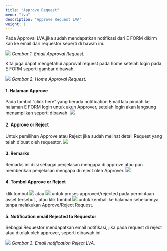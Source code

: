 ```yaml
---
title: "Approve Request"
menu: "lva"
description: "Approve Request LVA"
weight: 1
---
```


Pada Approval LVA,jika sudah mendapatkan notifikasi dari E FORM dikirm kan ke email dari requestor seperti di bawah ini.

![](/images/LVA/approve/email.png?height=auto&classes=border,shadow)
*Gambar 1. Email Approval Request.*

Kita juga dapat mengetahui approval request pada home setelah login pada E FORM seperti gambar dibawah.

![](/images/LVA/approve/homelva.png?height=auto&classes=border,shadow)
*Gambar 2. Home Approval Request.*

</div>


  #### 1. Halaman Approve

  Pada tombol “click here” yang berada notification Email lalu pindah ke halaman E FORM login untuk akun Approver, setelah login akan langsung menampilkan seperti dibawah.
  ![](/images/LVA/approve/formapprove.png?height=auto&classes=border,shadow)
 
  #### 2. Approve or Reject

  Untuk pemilihan Approve atau Reject jika sudah melihat detail Request yang telah dibuat oleh requestor.
  ![](/images/LVA/approve/approve.png?height=auto&classes=border,shadow)

  #### 3.	Remarks

  Remarks ini diisi sebagai penjelasan mengapa di approve atau pun memberikan penjelasan mengapa di reject oleh Approver.
  ![](/images/LVA/approve/remarks.png?height=auto&classes=border,shadow)
 
  #### 4.	Tombol Approve or Reject

  klik tombol ![](/images/LVA/approve/btnapprove.png?height=auto&classes=border,shadow) atau ![](/images/LVA/approve/btnreject.png?height=auto&classes=border,shadow) untuk proses approved/rejected pada permintaan asset tersebut , atau klik tombol ![](/images/LVA/approve/back.png?height=auto&classes=border,shadow) untuk kembali ke halaman sebelumnya tanpa melakukan Approve/Reject Request.

  #### 5. Notification email Rejected to Requestor

Sebagai Requestor mendapatkan email notifikasi, jika pada request di reject atau ditolak oleh approver, seperti dibawah ini.

![](/images/LVA/approve/emailreject.png?height=auto&classes=border,shadow)
*Gambar 3. Email notification Reject LVA.*